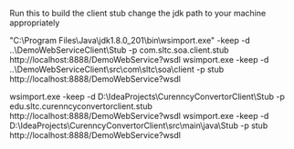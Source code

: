 Run this to build the client stub
change the jdk path to your machine appropriately

"C:\Program Files\Java\jdk1.8.0_201\bin\wsimport.exe" -keep -d ..\DemoWebServiceClient\Stub -p com.sltc.soa.client.stub http://localhost:8888/DemoWebService?wsdl
wsimport.exe -keep -d ..\DemoWebServiceClient\src\com\sltc\soa\client -p stub http://localhost:8888/DemoWebService?wsdl



wsimport.exe -keep -d D:\IdeaProjects\CurenncyConvertorClient\Stub -p edu.sltc.curenncyconvertorclient.stub http://localhost:8888/DemoWebService?wsdl
wsimport.exe -keep -d D:\IdeaProjects\CurenncyConvertorClient\src\main\java\Stub -p stub http://localhost:8888/DemoWebService?wsdl
